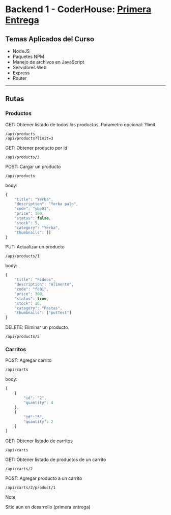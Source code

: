 # Backend 1 - CoderHouse: [Primera Entrega](https://github.com/ezeledesma/proyecto-backend-1)

## Temas Aplicados del Curso
* NodeJS
* Paquetes NPM
* Manejo de archivos en JavaScript
* Servidores Web
* Express
* Router

------

## Rutas

### Productos

GET: Obtener listado de todos los productos. Parametro opcional: ?limit
```
/api/products
/api/products?limit=3
```

GET: Obtener producto por id
```
/api/products/3
```

POST: Cargar un producto
```
/api/products
```
body:
```javascript
{
    "title": "Yerba",
    "description": "Yerba palo",
    "code": "ybp01",
    "price": 100,
    "status": false,
    "stock": 5,
    "category": "Yerba",
    "thumbnails": []
}
```
PUT: Actualizar un producto

```
/api/products/1
```
body:
```javascript
{
    "title": "Fideos",
    "description": "Alimento",
    "code": "fd01",
    "price": 300,
    "status": true,
    "stock": 10,
    "category": "Pastas",
    "thumbnails": ["putTest"]
}
```
DELETE: Eliminar un producto
```
/api/products/2
```

### Carritos

POST: Agregar carrito

```
/api/carts
```
body:
```javascript
[
	{
		"id": "2",
        "quantity": 4
	},
	{
		"id":"3",
        "quantity": 2
	}
]
```
GET: Obtener listado de carritos
```
/api/carts
```
GET: Obtener listado de productos de un carrito
```
/api/carts/2
```
POST: Agregar producto a un carrito
```
/api/carts/2/product/1
```

> [!NOTE]
> Sitio aun en desarrollo (primera entrega)
